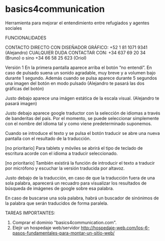 # basics4communication
Herramienta para mejorar el entendimiento entre refugiados y agentes sociales

FUNCIONALIDADES

CONTACTO DIRECTO CON DISEÑADOR GRÁFICO: +52 1 81 1071 9341 (Alejandro)
CUALQUIER DUDA CONTACTAR CON: +34 637 69 20 34 (Bruno) o sino +34 66 58 25 623 (Oriol)

Versión 1
En la primera pantalla aparece arriba el botón “no entendí”. En caso de pulsado suena un sonido agradable,  muy breve y a volumen bajo durante 1 segundo. Además cuando se pulsa aparece durante 5 segundos una imagen del botón en modo pulsado (Alejandro te pasará las dos gráficas del botón)

Justo debajo aparece una imágen estática de la escala visual. (Alejandro te pasará imagen)

Justo debajo aparece google traductor con la selección de idiomas a través de banderitas del país. Por el momento, se puede seleccionar simplemente con el nombre del idioma tal y como viene predeterminado suponemos.

Cuando se introduce el texto y se pulsa el botón traducir se abre una nueva pantalla con el resultado de la traducción.

[no prioritario] Para tablets y móviles se abrirá el tipo de teclado de escritura acorde con el idioma a traducir seleccionado. 

[no prioritario] También existirá la función de introducir el texto a traducir por micrófono y escuchar la versión traducida por altavoz.

Justo debajo de la traducción, en caso de que la traducción fuera de una sola palabra, aparecerá un recuadro para visualizar los resultados de búsqueda de imágenes de google sobre esa palabra.

En caso de buscarse una sola palabra, habrá un buscador de sinónimos de la palabra que serán traducidos de forma paralela.


TAREAS IMPORTANTES:
1. Comprar el dominio "basics4communication.com". 
2. Elejir un hospedaje web/servidor http://hospedaje-web.com/los-6-pasos-fundamentales-para-montar-un-sitio-web/ 

